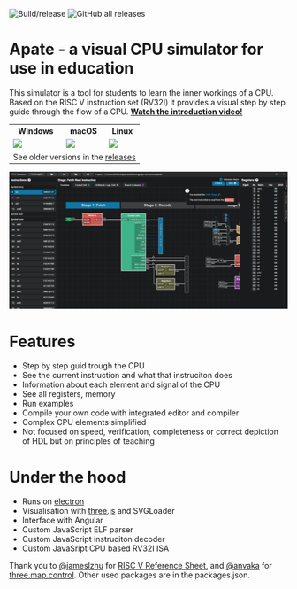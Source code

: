 ![Build/release](https://github.com/gafert/Apate/workflows/Build/release/badge.svg) ![GitHub all releases](https://img.shields.io/github/downloads/gafert/apate/total?color=blue)

# Apate - a visual CPU simulator for use in education

This simulator is a tool for students to learn the inner workings of a CPU. Based on the RISC V instruction set (RV32I) it provides a visual step by step guide through the flow of a CPU. __[Watch the introduction video!](https://onedrive.live.com/embed?cid=7DB401F01603F3FF&resid=7DB401F01603F3FF%21387672&authkey=AIt0zApVbDVJKUc)__

<table>
  <tr>
    <th>
      Windows
    </th>
    <th>
      macOS
    </th>
    <th>
       Linux
    </th>
  </tr>
   <tr>
    <td>
      <a href="https://github.com/gafert/Apate/releases/latest/download/Apate-1.0.4.exe">
        <img src="https://img.shields.io/badge/download-Apate--1.0.4.exe-blue" ></a>
    </td>
    <td>
            <a href="https://github.com/gafert/Apate/releases/latest/download/Apate-1.0.4.dmg">
      <img src="https://img.shields.io/badge/download-Apate--1.0.4.dmg-blue" href="https://github.com/gafert/Apate/releases/latest/download/Apate-1.0.4.dmg"></a>
    </td>
    <td>
            <a href="https://github.com/gafert/Apate/releases/latest/download/Apate-1.0.4.AppImage">
      <img src="https://img.shields.io/badge/download-Apate--1.0.4.AppImage-blue" href="https://github.com/gafert/Apate/releases/latest/download/Apate-1.0.4.AppImage"></a>
    </td>
  </tr>
  <tr>
    <td colspan=3>See older versions in the <a href="https://github.com/gafert/Apate/releases">releases</td>
  </tr>
</table>

![Screenshot](https://github.com/gafert/Apate/blob/master/res/apate.png?raw=true)

# Features

* Step by step guid trough the CPU
* See the current instruction and what that instruciton does
* Information about each element and signal of the CPU
* See all registers, memory
* Run examples
* Compile your own code with integrated editor and compiler
* Complex CPU elements simplified
* Not focused on speed, verification, completeness or correct depiction of HDL but on principles of teaching

# Under the hood

* Runs on [electron](https://www.electronjs.org/)
* Visualisation with [three.js](https://github.com/mrdoob/three.js) and SVGLoader
* Interface with Angular
* Custom JavaScript ELF parser
* Custom JavaScript instruciton decoder
* Custom JavaSript CPU based RV32I ISA


Thank you to [@jameslzhu](https://github.com/jameslzhu) for [RISC V Reference Sheet](https://github.com/jameslzhu/riscv-card), and [@anvaka](https://github.com/anvaka) for [three.map.control](https://github.com/anvaka/three.map.control). Other used packages are in the packages.json.




